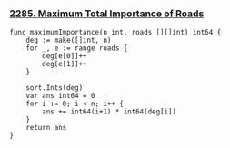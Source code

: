 ### [2285. Maximum Total Importance of Roads](https://leetcode.com/problems/maximum-total-importance-of-roads/)

```
func maximumImportance(n int, roads [][]int) int64 {
    deg := make([]int, n)
	for _, e := range roads {
		deg[e[0]]++
		deg[e[1]]++
	}
	
	sort.Ints(deg)
	var ans int64 = 0
	for i := 0; i < n; i++ {
		ans += int64(i+1) * int64(deg[i])
	}
	return ans
}
```
